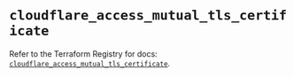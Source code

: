 # `cloudflare_access_mutual_tls_certificate`

Refer to the Terraform Registry for docs: [`cloudflare_access_mutual_tls_certificate`](https://registry.terraform.io/providers/cloudflare/cloudflare/4.32.0/docs/resources/access_mutual_tls_certificate).
